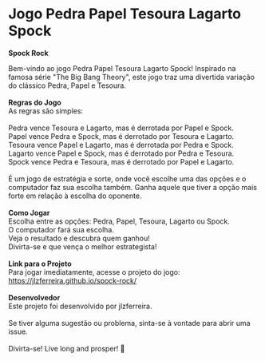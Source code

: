 # Jogo Pedra Papel Tesoura Lagarto Spock
<b>Spock Rock</b> <br>

Bem-vindo ao jogo Pedra Papel Tesoura Lagarto Spock! Inspirado na famosa série "The Big Bang Theory", este jogo traz uma divertida variação do clássico Pedra, Papel e Tesoura.<br>
<br>
<b>Regras do Jogo</b><br>
As regras são simples:<br>
<br>
Pedra vence Tesoura e Lagarto, mas é derrotada por Papel e Spock.<br>
Papel vence Pedra e Spock, mas é derrotado por Tesoura e Lagarto.<br>
Tesoura vence Papel e Lagarto, mas é derrotada por Pedra e Spock.<br>
Lagarto vence Papel e Spock, mas é derrotado por Pedra e Tesoura.<br>
Spock vence Pedra e Tesoura, mas é derrotado por Papel e Lagarto.<br><br>
É um jogo de estratégia e sorte, onde você escolhe uma das opções e o computador faz sua escolha também. Ganha aquele que tiver a opção mais forte em relação à escolha do oponente.<br>
<br>
<b>Como Jogar</b><br>
Escolha entre as opções: Pedra, Papel, Tesoura, Lagarto ou Spock.<br>
O computador fará sua escolha.<br>
Veja o resultado e descubra quem ganhou!<br>
Divirta-se e que vença o melhor estrategista!<br>
<br>
<b>Link para o Projeto</b><br>
Para jogar imediatamente, acesse o projeto do jogo: https://jlzferreira.github.io/spock-rock/ <br>
<br>
<b>Desenvolvedor</b><br>
Este projeto foi desenvolvido por jlzferreira.<br>
<br>
Se tiver alguma sugestão ou problema, sinta-se à vontade para abrir uma issue.<br>
<br>
Divirta-se! Live long and prosper! 🖖<br>
